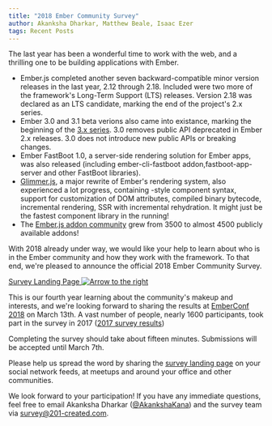 ```yaml
---
title: "2018 Ember Community Survey"
author: Akanksha Dharkar, Matthew Beale, Isaac Ezer
tags: Recent Posts
---
```


The last year has been a wonderful time to work with the web, and a thrilling one to
be building applications with Ember.

- Ember.js completed another seven backward-compatible minor version releases in the
  last year, 2.12 through 2.18.
  Included were two more of the framework's Long-Term Support (LTS) releases.
  Version 2.18 was declared as an LTS candidate, marking the end of the project's 2.x series.
- Ember 3.0 and 3.1 beta verions also came into existance, marking the beginning of the [3.x
  series](http://emberjs.com/blog/tags/releases.html).
  3.0 removes public API deprecated in Ember 2.x releases.
  3.0 does not introduce new public APIs or breaking changes.
- Ember FastBoot 1.0, a server-side rendering solution for Ember apps, was also released
  (including ember-cli-fastboot addon,fastboot-app-server and other FastBoot libraries).
- [Glimmer.js](https://emberjs.com/blog/2017/10/10/glimmer-progress-report.html),
  a major rewrite of Ember's rendering system, also experienced a lot progress, containing <Capital />-style component syntax, support for customization of DOM attributes, compiled binary bytecode, incremental rendering, SSR with incremental rehydration. It might just be the fastest component library in the running!
- The [Ember.js addon community](https://www.emberaddons.com/) grew from 3500
  to almost 4500 publicly available addons!

With 2018 already under way, we would like your help to learn
about who is in the Ember community and how they work with the framework.
To that end, we're pleased to announce the official 2018 Ember Community Survey.

<a href="/ember-community-survey-2018" class="survey-button orange button">
  Survey Landing Page <img src="/images/survey/right-arrow.png" alt="Arrow to the right" />
</a>

This is our fourth year learning about the community's makeup and interests,
and we're looking forward to
sharing the results at [EmberConf 2018](http://emberconf.com/) on March 13th.
A vast number of people, nearly 1600 participants, took part in the survey in 2017 ([2017 survey results](https://www.emberjs.com/ember-community-survey-2017/))

Completing the survey should take about fifteen minutes. Submissions will be
accepted until March 7th.

Please help us spread the word by sharing the
[survey landing page](/ember-community-survey-2018) on your social
network feeds, at meetups and around your office and other communities.

We look forward to your participation!
If you have any immediate questions, feel free to email
Akanksha Dharkar ([@AkankshaKana](https://twitter.com/AkankshaKana)) and
the survey team via
[survey@201-created.com](mailto:survey@201-created.com).

